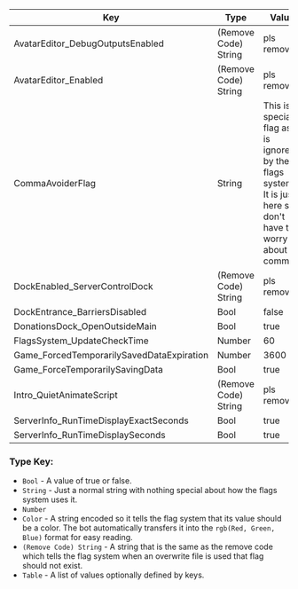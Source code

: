 | Key | Type | Value |
|-|-|-|
| AvatarEditor_DebugOutputsEnabled | (Remove Code) String | pls remove |
| AvatarEditor_Enabled | (Remove Code) String | pls remove |
| CommaAvoiderFlag | String | This is a special flag as it is ignored by the flags system. It is just here so I don't have to worry about commas. |
| DockEnabled_ServerControlDock | (Remove Code) String | pls remove |
| DockEntrance_BarriersDisabled | Bool | false |
| DonationsDock_OpenOutsideMain | Bool | true |
| FlagsSystem_UpdateCheckTime | Number | 60 |
| Game_ForcedTemporarilySavedDataExpiration | Number | 3600 |
| Game_ForceTemporarilySavingData | Bool | true |
| Intro_QuietAnimateScript | (Remove Code) String | pls remove |
| ServerInfo_RunTimeDisplayExactSeconds | Bool | true |
| ServerInfo_RunTimeDisplaySeconds | Bool | true |

### Type Key:

* `Bool` - A value of true or false.
* `String` - Just a normal string with nothing special about how the flags system uses it.
* `Number`
* `Color` - A string encoded so it tells the flag system that its value should be a color. The bot automatically transfers it into the `rgb(Red, Green, Blue)` format for easy reading.
* `(Remove Code) String` - A string that is the same as the remove code which tells the flag system when an overwrite file is used that flag should not exist.
* `Table` - A list of values optionally defined by keys.